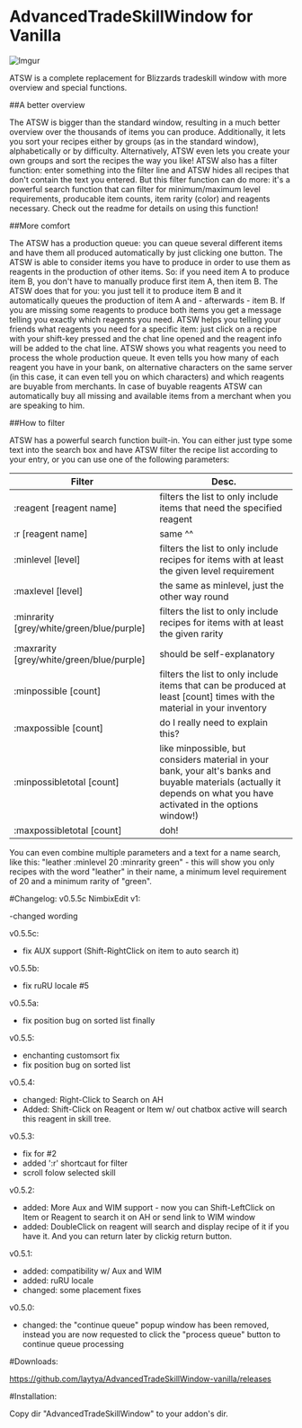 # AdvancedTradeSkillWindow for Vanilla

![Imgur](http://i.imgur.com/7EVSPrE.jpg)

ATSW is a complete replacement for Blizzards tradeskill window with more overview and special functions. 

##A better overview

The ATSW is bigger than the standard window, resulting in a much better overview over the thousands of items you can produce. Additionally, it lets you sort your recipes either by groups (as in the standard window), alphabetically or by difficulty. Alternatively, ATSW even lets you create your own groups and sort the recipes the way you like! 
ATSW also has a filter function: enter something into the filter line and ATSW hides all recipes that don't contain the text you entered. But this filter function can do more: it's a powerful search function that can filter for minimum/maximum level requirements, producable item counts, item rarity (color) and reagents necessary. Check out the readme for details on using this function! 

##More comfort 

The ATSW has a production queue: you can queue several different items and have them all produced automatically by just clicking one button. 
The ATSW is able to consider items you have to produce in order to use them as reagents in the production of other items. So: if you need item A to produce item B, you don't have to manually produce first item A, then item B. The ATSW does that for you: you just tell it to produce item B and it automatically queues the production of item A and - afterwards - item B. If you are missing some reagents to produce both items you get a message telling you exactly which reagents you need. 
ATSW helps you telling your friends what reagents you need for a specific item: just click on a recipe with your shift-key pressed and the chat line opened and the reagent info will be added to the chat line. 
ATSW shows you what reagents you need to process the whole production queue. It even tells you how many of each reagent you have in your bank, on alternative characters on the same server (in this case, it can even tell you on which characters) and which reagents are buyable from merchants. In case of buyable reagents ATSW can automatically buy all missing and available items from a merchant when you are speaking to him. 

##How to filter

ATSW has a powerful search function built-in. You can either just type some text
into the search box and have ATSW filter the recipe list according to your entry,
or you can use one of the following parameters:

Filter| Desc.
------------------------------------------|----------------------------------------
:reagent [reagent name] | filters the list to only include items that need the specified reagent
:r [reagent name] | same ^^ 
:minlevel [level] | filters the list to only include recipes for items with at least the given level requirement
:maxlevel [level] | the same as minlevel, just the other way round
:minrarity [grey/white/green/blue/purple] | filters the list to only include recipes for items with at least the given rarity
:maxrarity [grey/white/green/blue/purple] | should be self-explanatory
:minpossible [count] | filters the list to only include items that can be produced at least [count] times with the material in your inventory
:maxpossible [count] | do I really need to explain this?
:minpossibletotal [count] | like minpossible, but considers material in your bank, your alt's banks and buyable materials (actually it depends on what you have activated in the options window!)
:maxpossibletotal [count] | doh!

You can even combine multiple parameters and a text for a name search, like this:
"leather :minlevel 20 :minrarity green" - this will show you only recipes with the
word "leather" in their name, a minimum level requirement of 20 and a minimum rarity
of "green".


#Changelog:
v0.5.5c NimbixEdit v1:

-changed wording

v0.5.5c:

- fix AUX support (Shift-RightClick on item to auto search it)

v0.5.5b:

- fix ruRU locale #5

v0.5.5a:

- fix position bug on sorted list finally

v0.5.5:

- enchanting customsort fix
- fix position bug on sorted list

v0.5.4:

- changed: Right-Click to Search  on AH
- Added: Shift-Click on Reagent or Item w/ out chatbox active will search this reagent in skill tree.

v0.5.3:

- fix for #2
- added ':r' shortcaut for filter
- scroll folow selected skill

v0.5.2:

- added: More Aux and WIM support - now you can Shift-LeftClick on Item or Reagent to search it on AH or send link to WIM window
- added: DoubleClick on reagent will search and display recipe of it if you have it. And you can return later by clickig return button.

v0.5.1:

- added:   compatibility w/ Aux and WIM
- added:   ruRU locale
- changed: some placement fixes

v0.5.0:

- changed: the "continue queue" popup window has been removed, instead you are now requested to click the "process queue" button to continue queue processing



#Downloads:

https://github.com/laytya/AdvancedTradeSkillWindow-vanilla/releases

#Installation:

Copy dir "AdvancedTradeSkillWindow" to your addon's dir.
